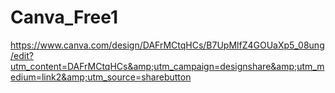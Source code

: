 # Canva_Free1
https://www.canva.com/design/DAFrMCtqHCs/B7UpMlfZ4GOUaXp5_08ung/edit?utm_content=DAFrMCtqHCs&amp;utm_campaign=designshare&amp;utm_medium=link2&amp;utm_source=sharebutton

